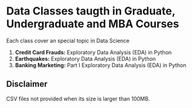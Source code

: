 # Data Classes taugth in Graduate, Undergraduate and MBA Courses

Each class cover an special topic in Data Science

1. **Credit Card Frauds:** Exploratory Data Analysis (EDA) in Python
2. **Earthquakes:** Exploratory Data Analysis (EDA) in Python
3. **Banking Marketing:** Part I Exploratory Data Analysis (EDA) in Python

## Disclaimer
CSV files not provided when its size is larger than 100MB.
